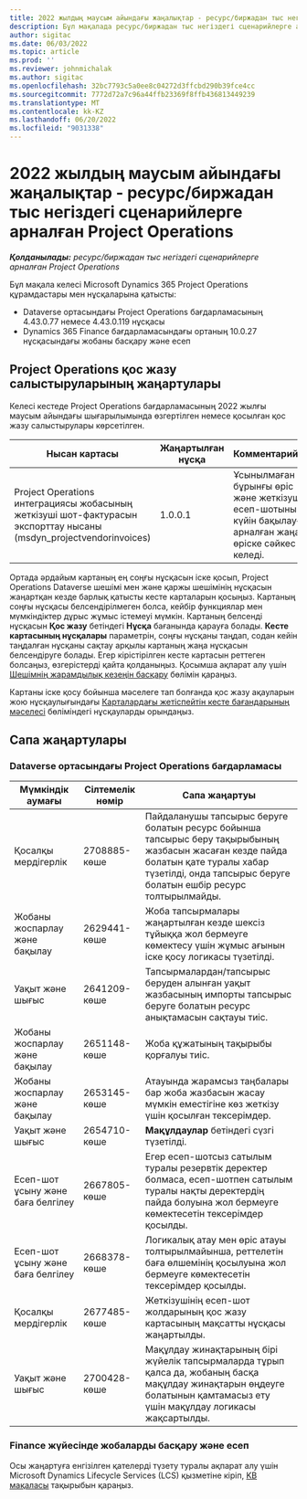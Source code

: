 ```yaml
---
title: 2022 жылдың маусым айындағы жаңалықтар - ресурс/биржадан тыс негіздегі сценарийлерге арналған Project Operations
description: Бұл мақалада ресурс/биржадан тыс негіздегі сценарийлерге арналған Microsoft Dynamics 365 Project Operations бағдарламасының 2022 жылдың маусым айындағы шығарылымындағы қолжетімді сапалы жаңартулар туралы ақпарат берілген.
author: sigitac
ms.date: 06/03/2022
ms.topic: article
ms.prod: ''
ms.reviewer: johnmichalak
ms.author: sigitac
ms.openlocfilehash: 32bc7793c5a0ee8c04272d3ffcbd290b39fce4cc
ms.sourcegitcommit: 7772d72a7c96a44ffb23369f8ffb436813449239
ms.translationtype: MT
ms.contentlocale: kk-KZ
ms.lasthandoff: 06/20/2022
ms.locfileid: "9031338"
---
```

# <a name="whats-new-june-2022---project-operations-for-resourcenon-stocked-based-scenarios"></a>2022 жылдың маусым айындағы жаңалықтар - ресурс/биржадан тыс негіздегі сценарийлерге арналған Project Operations

_**Қолданылады:** ресурс/биржадан тыс негіздегі сценарийлерге арналған Project Operations_

Бұл мақала келесі Microsoft Dynamics 365 Project Operations құрамдастары мен нұсқаларына қатысты:

- Dataverse ортасындағы Project Operations бағдарламасының 4.43.0.77 немесе 4.43.0.119 нұсқасы
- Dynamics 365 Finance бағдарламасындағы ортаның 10.0.27 нұсқасындағы жобаны басқару және есеп

## <a name="project-operations-dual-write-maps-updates"></a>Project Operations қос жазу салыстыруларының жаңартулары

Келесі кестеде Project Operations бағдарламасының 2022 жылғы маусым айындағы шығарылымында өзгертілген немесе қосылған қос жазу салыстырулары көрсетілген.

| Нысан картасы | Жаңартылған нұсқа | Комментарийлер |
| --- | --- | --- |
| Project Operations интеграциясы жобасының жеткізуші шот-фактурасын экспорттау нысаны (msdyn_projectvendorinvoices) | 1.0.0.1 | Ұсынылмаған бұрынғы өріс және жеткізуші есеп-шотының күйін бақылауға арналған жаңа өріске сәйкес келеді. |

Ортада әрдайым картаның ең соңғы нұсқасын іске қосып, Project Operations Dataverse шешімі мен және қаржы шешімінің нұсқасын жаңартқан кезде барлық қатысты кесте карталарын қосыңыз. Картаның соңғы нұсқасы белсендірілмеген болса, кейбір функциялар мен мүмкіндіктер дұрыс жұмыс істемеуі мүмкін. Картаның белсенді нұсқасын **Қос жазу** бетіндегі **Нұсқа** бағанында қарауға болады. **Кесте картасының нұсқалары** параметрін, соңғы нұсқаны таңдап, содан кейін таңдалған нұсқаны сақтау арқылы картаның жаңа нұсқасын белсендіруге болады. Егер кірістірілген кесте картасын реттеген болсаңыз, өзгерістерді қайта қолданыңыз. Қосымша ақпарат алу үшін [Шешімнің жарамдылық кезеңін басқару](/dynamics365/fin-ops-core/dev-itpro/data-entities/dual-write/app-lifecycle-management) бөлімін қараңыз.

Картаны іске қосу бойынша мәселеге тап болғанда қос жазу ақауларын жою нұсқаулығындағы [Карталардағы жетіспейтін кесте бағандарының мәселесі](/dynamics365/fin-ops-core/dev-itpro/data-entities/dual-write/dual-write-troubleshooting-finops-upgrades#missing-table-columns-issue-on-maps) бөліміндегі нұсқауларды орындаңыз.

## <a name="quality-updates"></a>Сапа жаңартулары

### <a name="project-operations-on-dataverse"></a>Dataverse ортасындағы Project Operations бағдарламасы

| Мүмкіндік аумағы | Сілтемелік нөмір | Сапа жаңартуы |
| --- | --- | --- |
| Қосалқы мердігерлік | 2708885-көше | Пайдаланушы тапсырыс беруге болатын ресурс бойынша тапсырыс беру тақырыбының жазбасын жасаған кезде пайда болатын қате туралы хабар түзетілді, онда тапсырыс беруге болатын ешбір ресурс толтырылмайды. |
| Жобаны жоспарлау және бақылау | 2629441-көше | Жоба тапсырмалары жаңартылған кезде шексіз тұйыққа жол бермеуге көмектесу үшін жұмыс ағынын іске қосу логикасы түзетілді. |
| Уақыт және шығыс | 2641209-көше | Тапсырмалардан/тапсырыс беруден алынған уақыт жазбасының импорты тапсырыс беруге болатын ресурс анықтамасын сақтауы тиіс. |
| Жобаны жоспарлау және бақылау | 2651148-көше | Жоба құжатының тақырыбы қорғалуы тиіс.|
| Жобаны жоспарлау және бақылау | 2653145-көше | Атауында жарамсыз таңбалары бар жоба жазбасын жасау мүмкін еместігіне көз жеткізу үшін қосылған тексерімдер. |
| Уақыт және шығыс | 2654710-көше | **Мақұлдаулар** бетіндегі сүзгі түзетілді. |
| Есеп-шот ұсыну және баға белгілеу | 2667805-көше | Егер есеп-шотсыз сатылым туралы резервтік деректер болмаса, есеп-шотпен сатылым туралы нақты деректердің пайда болуына жол бермеуге көмектесетін тексерімдер қосылды. |
| Есеп-шот ұсыну және баға белгілеу | 2668378-көше | Логикалық атау мен өріс атауы толтырылмайынша, реттелетін баға өлшемінің қосылуына жол бермеуге көмектесетін тексерімдер қосылды. |
| Қосалқы мердігерлік | 2677485-көше | Жеткізушінің есеп-шот жолдарының қос жазу картасының мақсатты нұсқасы жаңартылды. |
| Уақыт және шығыс | 2700428-көше | Мақұлдау жинақтарының бірі жүйелік тапсырмаларда тұрып қалса да, жобаның басқа мақұлдау жинақтарын өңдеуге болатынын қамтамасыз ету үшін мақұлдау логикасы жақсартылды. |

### <a name="project-management-and-accounting-in-finance"></a>Finance жүйесінде жобаларды басқару және есеп

Осы жаңартуға енгізілген қателерді түзету туралы ақпарат алу үшін Microsoft Dynamics Lifecycle Services (LCS) қызметіне кіріп, [KB мақаласы](https://fix.lcs.dynamics.com/Issue/Details?bugId=673271) тақырыбын қараңыз.
